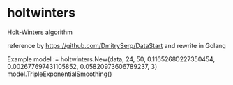 # holtwinters
Holt-Winters algorithm

reference by https://github.com/DmitrySerg/DataStart
and rewrite in Golang

Example
model := holtwinters.New(data, 24, 50, 0.11652680227350454, 0.002677697431105852, 0.05820973606789237, 3)
model.TripleExponentialSmoothing()
